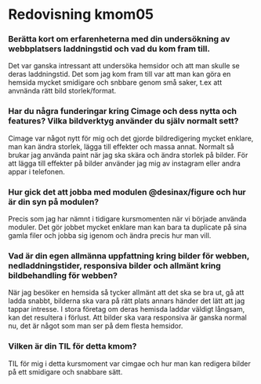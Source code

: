 ---
---
Redovisning kmom05
=========================

<h3>Berätta kort om erfarenheterna med din undersökning av webbplatsers laddningstid och vad du kom fram till.</h3>
Det var ganska intressant att undersöka hemsidor och att man skulle se deras laddningstid. Det som jag kom fram till var att man kan göra en hemsida mycket smidigare och snbbare genom små saker, t.ex att anvnända rätt bild storlek/format.

<h3>Har du några funderingar kring Cimage och dess nytta och features? Vilka bildverktyg använder du själv normalt sett?</h3>
Cimage var något nytt för mig och det gjorde bildredigering mycket enklare, man kan ändra storlek, lägga till effekter och massa annat. Normalt så brukar jag använda paint när jag ska skära och ändra storlek på bilder. För att lägga till effekter på bilder använder jag mig av instagram eller andra appar i telefonen.
<h3>Hur gick det att jobba med modulen @desinax/figure och hur är din syn på modulen?</h3>
Precis som jag har nämnt i tidigare kursmomenten när vi började använda moduler. Det gör jobbet mycket enklare man kan bara ta duplicate på sina gamla filer och jobba sig igenom och ändra precis hur man vill.
<h3>Vad är din egen allmänna uppfattning kring bilder för webben, nedladdningstider, responsiva bilder och allmänt kring bildbehandling för webben?</h3>
När jag besöker en hemsida så tycker allmänt att det ska se bra ut, gå att ladda snabbt, bilderna ska vara på rätt plats annars händer det lätt att jag tappar intresse. I stora företag om deras hemisda laddar väldigt långsam, kan det resultera i förlust. Att bilder ska vara responsiva är ganska normal nu, det är något som man ser på dem flesta hemsidor.
<h3>Vilken är din TIL för detta kmom?</h3>
TIL för mig i detta kursmoment var cimgae och hur man kan redigera bilder på ett smidigare och snabbare sätt.
